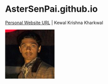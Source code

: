 AsterSenPai.github.io
=====================

[Personal Website URL](http://astersenpai.github.io/) | Kewal Krishna Kharkwal


![Kewal Krishna Kharkwal](/img/profile.jpg?raw=true)
